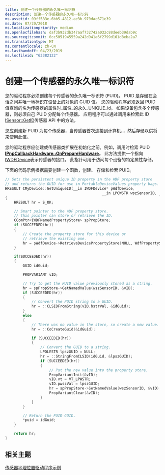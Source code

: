 ```yaml
---
title: 创建一个传感器的永久唯一标识符
description: 创建一个传感器的永久唯一标识符
ms.assetid: 09ff583e-6bb5-4812-ae3b-970dac671e39
ms.date: 07/20/2018
ms.localizationpriority: medium
ms.openlocfilehash: daf3b932db347aaf732742a032c88deeb39dab9c
ms.sourcegitcommit: 0cc5051945559a242d941a6f2799d161d8eba2a7
ms.translationtype: MT
ms.contentlocale: zh-CN
ms.lasthandoff: 04/23/2019
ms.locfileid: "63382122"
---
```

# <a name="creating-a-persistent-unique-identifier-for-a-sensor"></a>创建一个传感器的永久唯一标识符


您的驱动程序必须创建每个传感器的永久唯一标识符 (PUID)。 PUID 是存储在会话之间并唯一地标识在设备上的对象的 GUID 值。 您的驱动程序必须返回 PUID 值查询的名为传感器的属性时\_属性\_的永久\_UNIQUE\_id。 如果设备包含多个传感器，则必须自己 PUID 分配每个传感器。 应用程序可以通过调用来检索此 ID [ISensor::GetID](https://go.microsoft.com/fwlink/p/?linkid=157812)传感器 API 中的方法。

您应创建新 PUID 为每个传感器，当传感器首次连接到计算机，，然后存储以供将来使用此值。

您的驱动程序应创建或传感器类扩展在初始化之前，例如，调用时检索 PUID [ **IPnpCallbackHardware::OnPrepareHardware**](https://msdn.microsoft.com/library/windows/hardware/ff556766)。 此方法提供一个指向[IWDFDevice](https://msdn.microsoft.com/library/windows/hardware/ff556917)表示传感器的接口。 此指针可用于访问每个设备的特定属性存储。

下面的代码示例根据需要创建一个函数，创建、 存储和检索 PUID。

```cpp
// Sets the persistent unique ID property in the WDF property store
// and returns the GUID for use in PortableDeviceValues property bags.
HRESULT CMyDevice::GetUniqueID(__in IWDFDevice* pWdfDevice,
                                            __in LPCWSTR wszSensorID, __out GUID* puid)
{
    HRESULT hr = S_OK;

    // Smart pointer to the WDF property store.
    // This pointer can store or retrieve the ID.
    CComPtr<IWDFNamedPropertyStore> spPropStore;
    if (SUCCEEDED(hr))
    {
        // Create the property store for this device or
        // retrieve the existing one.
        hr = pWdfDevice->RetrieveDevicePropertyStore(NULL, WdfPropertyStoreCreateIfMissing, &spPropStore, NULL);
    }

    if(SUCCEEDED(hr))
    {
        GUID idGuid;

        PROPVARIANT vID;

        // Try to get the PUID value previously stored as a string.
        hr = spPropStore->GetNamedValue(wszSensorID, &vID);
        if (SUCCEEDED(hr))
        {
            // Convert the PUID string to a GUID.
            hr = ::CLSIDFromString(vID.bstrVal, &idGuid);
        }
        else
        {
            // There was no value in the store, so create a new value.
            hr = ::CoCreateGuid(&idGuid);

            if (SUCCEEDED(hr))
            {
                // Convert the GUID to a string.
                LPOLESTR lpszGUID = NULL;
                hr = ::StringFromCLSID(idGuid, &lpszGUID);
                if (SUCCEEDED(hr))
                {
                    // Put the new value into the property store.
                    PropVariantInit(&vID);
                    vID.vt = VT_LPWSTR;
                    vID.pwszVal = lpszGUID;
                    hr = spPropStore->SetNamedValue(wszSensorID, &vID);
                    PropVariantClear(&vID);
                }
            }
        }

        // Return the PUID GUID.
        *puid = idGuid;
    }

    return hr;
}
```

## <a name="related-topics"></a>相关主题
[传感器地理位置驱动程序示例](https://msdn.microsoft.com/library/windows/hardware/hh768273)



